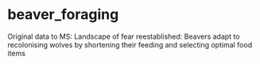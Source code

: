 # beaver_foraging
Original data to MS: Landscape of fear reestablished: Beavers adapt to recolonising wolves by shortening their feeding and selecting optimal food items
